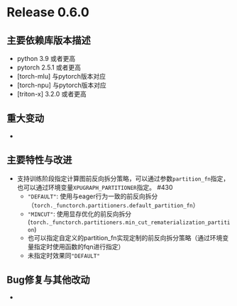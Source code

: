 # Release 0.6.0

## 主要依赖库版本描述
- python 3.9 或者更高
- pytorch 2.5.1 或者更高
- [torch-mlu] 与pytorch版本对应
- [torch-npu] 与pytorch版本对应
- [triton-x] 3.2.0 或者更高

## 重大变动
-

## 主要特性与改进
- 支持训练阶段指定计算图前反向拆分策略，可以通过参数`partition_fn`指定，也可以通过环境变量`XPUGRAPH_PARTITIONER`指定。 #430
    * `"DEFAULT"`: 使用与eager行为一致的前反向拆分（`torch._functorch.partitioners.default_partition_fn`）
    * `"MINCUT"`: 使用显存优化的前反向拆分 (`torch._functorch.partitioners.min_cut_rematerialization_partition`)
    * 也可以指定自定义的partition_fn实现定制的前反向拆分策略（通过环境变量指定时使用函数的fqn进行指定）
    * 未指定时效果同`"DEFAULT"`


## Bug修复与其他改动
-
